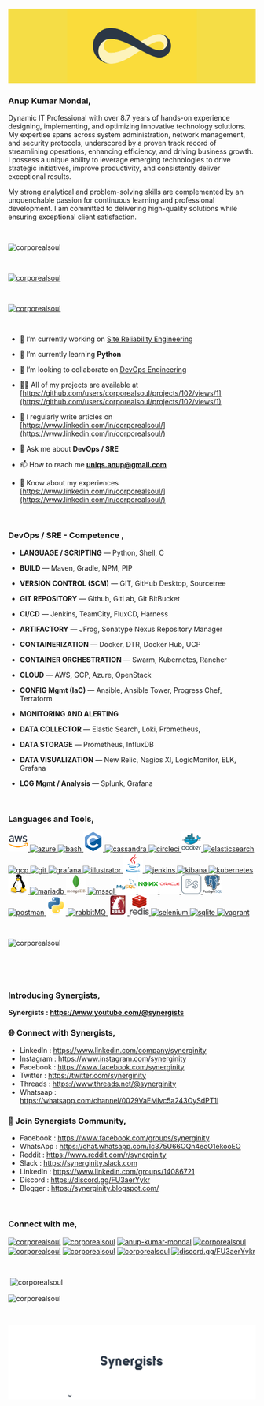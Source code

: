 ![Header Ground](https://github.com/corporealsoul/corporealsoul/blob/master/synergists-header.png?raw=true) 

<h3 align="left">Anup Kumar Mondal,</h3>

Dynamic IT Professional with over 8.7 years of hands-on experience designing, implementing, and optimizing innovative technology solutions. My expertise spans across system administration, network management, and security protocols, underscored by a proven track record of streamlining operations, enhancing efficiency, and driving business growth. I possess a unique ability to leverage emerging technologies to drive strategic initiatives, improve productivity, and consistently deliver exceptional results. 


My strong analytical and problem-solving skills are complemented by an unquenchable passion for continuous learning and professional development. I am committed to delivering high-quality solutions while ensuring exceptional client satisfaction.

<br>

<p align="left"> <img src="https://komarev.com/ghpvc/?username=corporealsoul&label=Profile%20views&color=0e75b6&style=flat" alt="corporealsoul" /> </p>

<br>

<p align="left"> <a href="https://github.com/ryo-ma/github-profile-trophy"><img src="https://github-profile-trophy.vercel.app/?username=corporealsoul" alt="corporealsoul" /></a> </p>

<br>

<p align="left"> <a href="https://twitter.com/corporealsoul" target="blank"><img src="https://img.shields.io/twitter/follow/corporealsoul?logo=twitter&style=for-the-badge" alt="corporealsoul" /></a> </p>

<br>

- 🔭 I’m currently working on [Site Reliability Engineering](https://github.com/users/corporealsoul/projects/102)

- 🌱 I’m currently learning **Python**

- 👯 I’m looking to collaborate on [DevOps Engineering](https://github.com/users/corporealsoul/projects/102)

- 👨‍💻 All of my projects are available at [https://github.com/users/corporealsoul/projects/102/views/1](https://github.com/users/corporealsoul/projects/102/views/1)

- 📝 I regularly write articles on [https://www.linkedin.com/in/corporealsoul/](https://www.linkedin.com/in/corporealsoul/)

- 💬 Ask me about **DevOps / SRE**

- 📫 How to reach me **uniqs.anup@gmail.com**

- 📄 Know about my experiences [https://www.linkedin.com/in/corporealsoul/](https://www.linkedin.com/in/corporealsoul/)

<br>

<h3 align="left">DevOps / SRE - Competence ,</h3>

* **LANGUAGE / SCRIPTING**	—	Python, Shell, C

* **BUILD**			—	Maven, Gradle, NPM, PIP

* **VERSION CONTROL (SCM)**	—	GIT, GitHub Desktop, Sourcetree

* **GIT REPOSITORY**		—	Github, GitLab, Git BitBucket

* **CI/CD**			—	Jenkins, TeamCity, FluxCD, Harness

* **ARTIFACTORY**		—	JFrog, Sonatype Nexus Repository Manager

* **CONTAINERIZATION**		—	Docker, DTR, Docker Hub, UCP

* **CONTAINER ORCHESTRATION**	—	Swarm, Kubernetes, Rancher

* **CLOUD**			—	AWS, GCP,  Azure, OpenStack

* **CONFIG Mgmt (IaC)**		—	Ansible, Ansible Tower, Progress Chef, Terraform

* **MONITORING AND ALERTING**

* **DATA COLLECTOR**		—	Elastic Search, Loki, Prometheus, 

* **DATA STORAGE**		—	Prometheus, InfluxDB

* **DATA VISUALIZATION**	—	New Relic, Nagios XI, LogicMonitor, ELK, Grafana
	
* **LOG Mgmt / Analysis**	—	Splunk, Grafana

<br>

<h3 align="left">Languages and Tools,</h3>
<p align="left"> <a href="https://aws.amazon.com" target="_blank" rel="noreferrer"> <img src="https://raw.githubusercontent.com/devicons/devicon/master/icons/amazonwebservices/amazonwebservices-original-wordmark.svg" alt="aws" width="40" height="40"/> </a> <a href="https://azure.microsoft.com/en-in/" target="_blank" rel="noreferrer"> <img src="https://www.vectorlogo.zone/logos/microsoft_azure/microsoft_azure-icon.svg" alt="azure" width="40" height="40"/> </a> <a href="https://www.gnu.org/software/bash/" target="_blank" rel="noreferrer"> <img src="https://www.vectorlogo.zone/logos/gnu_bash/gnu_bash-icon.svg" alt="bash" width="40" height="40"/> </a> <a href="https://www.cprogramming.com/" target="_blank" rel="noreferrer"> <img src="https://raw.githubusercontent.com/devicons/devicon/master/icons/c/c-original.svg" alt="c" width="40" height="40"/> </a> <a href="https://cassandra.apache.org/" target="_blank" rel="noreferrer"> <img src="https://www.vectorlogo.zone/logos/apache_cassandra/apache_cassandra-icon.svg" alt="cassandra" width="40" height="40"/> </a> <a href="https://circleci.com" target="_blank" rel="noreferrer"> <img src="https://www.vectorlogo.zone/logos/circleci/circleci-icon.svg" alt="circleci" width="40" height="40"/> </a> <a href="https://www.docker.com/" target="_blank" rel="noreferrer"> <img src="https://raw.githubusercontent.com/devicons/devicon/master/icons/docker/docker-original-wordmark.svg" alt="docker" width="40" height="40"/> </a> <a href="https://www.elastic.co" target="_blank" rel="noreferrer"> <img src="https://www.vectorlogo.zone/logos/elastic/elastic-icon.svg" alt="elasticsearch" width="40" height="40"/> </a> <a href="https://cloud.google.com" target="_blank" rel="noreferrer"> <img src="https://www.vectorlogo.zone/logos/google_cloud/google_cloud-icon.svg" alt="gcp" width="40" height="40"/> </a> <a href="https://git-scm.com/" target="_blank" rel="noreferrer"> <img src="https://www.vectorlogo.zone/logos/git-scm/git-scm-icon.svg" alt="git" width="40" height="40"/> </a> <a href="https://grafana.com" target="_blank" rel="noreferrer"> <img src="https://www.vectorlogo.zone/logos/grafana/grafana-icon.svg" alt="grafana" width="40" height="40"/> </a> <a href="https://www.adobe.com/in/products/illustrator.html" target="_blank" rel="noreferrer"> <img src="https://www.vectorlogo.zone/logos/adobe_illustrator/adobe_illustrator-icon.svg" alt="illustrator" width="40" height="40"/> </a> <a href="https://www.java.com" target="_blank" rel="noreferrer"> <img src="https://raw.githubusercontent.com/devicons/devicon/master/icons/java/java-original.svg" alt="java" width="40" height="40"/> </a> <a href="https://www.jenkins.io" target="_blank" rel="noreferrer"> <img src="https://www.vectorlogo.zone/logos/jenkins/jenkins-icon.svg" alt="jenkins" width="40" height="40"/> </a> <a href="https://www.elastic.co/kibana" target="_blank" rel="noreferrer"> <img src="https://www.vectorlogo.zone/logos/elasticco_kibana/elasticco_kibana-icon.svg" alt="kibana" width="40" height="40"/> </a> <a href="https://kubernetes.io" target="_blank" rel="noreferrer"> <img src="https://www.vectorlogo.zone/logos/kubernetes/kubernetes-icon.svg" alt="kubernetes" width="40" height="40"/> </a> <a href="https://www.linux.org/" target="_blank" rel="noreferrer"> <img src="https://raw.githubusercontent.com/devicons/devicon/master/icons/linux/linux-original.svg" alt="linux" width="40" height="40"/> </a> <a href="https://mariadb.org/" target="_blank" rel="noreferrer"> <img src="https://www.vectorlogo.zone/logos/mariadb/mariadb-icon.svg" alt="mariadb" width="40" height="40"/> </a> <a href="https://www.mongodb.com/" target="_blank" rel="noreferrer"> <img src="https://raw.githubusercontent.com/devicons/devicon/master/icons/mongodb/mongodb-original-wordmark.svg" alt="mongodb" width="40" height="40"/> </a> <a href="https://www.microsoft.com/en-us/sql-server" target="_blank" rel="noreferrer"> <img src="https://www.svgrepo.com/show/303229/microsoft-sql-server-logo.svg" alt="mssql" width="40" height="40"/> </a> <a href="https://www.mysql.com/" target="_blank" rel="noreferrer"> <img src="https://raw.githubusercontent.com/devicons/devicon/master/icons/mysql/mysql-original-wordmark.svg" alt="mysql" width="40" height="40"/> </a> <a href="https://www.nginx.com" target="_blank" rel="noreferrer"> <img src="https://raw.githubusercontent.com/devicons/devicon/master/icons/nginx/nginx-original.svg" alt="nginx" width="40" height="40"/> </a> <a href="https://www.oracle.com/" target="_blank" rel="noreferrer"> <img src="https://raw.githubusercontent.com/devicons/devicon/master/icons/oracle/oracle-original.svg" alt="oracle" width="40" height="40"/> </a> <a href="https://www.photoshop.com/en" target="_blank" rel="noreferrer"> <img src="https://raw.githubusercontent.com/devicons/devicon/master/icons/photoshop/photoshop-line.svg" alt="photoshop" width="40" height="40"/> </a> <a href="https://www.postgresql.org" target="_blank" rel="noreferrer"> <img src="https://raw.githubusercontent.com/devicons/devicon/master/icons/postgresql/postgresql-original-wordmark.svg" alt="postgresql" width="40" height="40"/> </a> <a href="https://postman.com" target="_blank" rel="noreferrer"> <img src="https://www.vectorlogo.zone/logos/getpostman/getpostman-icon.svg" alt="postman" width="40" height="40"/> </a> <a href="https://www.python.org" target="_blank" rel="noreferrer"> <img src="https://raw.githubusercontent.com/devicons/devicon/master/icons/python/python-original.svg" alt="python" width="40" height="40"/> </a> <a href="https://www.rabbitmq.com" target="_blank" rel="noreferrer"> <img src="https://www.vectorlogo.zone/logos/rabbitmq/rabbitmq-icon.svg" alt="rabbitMQ" width="40" height="40"/> </a> <a href="https://rubyonrails.org" target="_blank" rel="noreferrer"> <img src="https://raw.githubusercontent.com/devicons/devicon/master/icons/rails/rails-original-wordmark.svg" alt="rails" width="40" height="40"/> </a> <a href="https://redis.io" target="_blank" rel="noreferrer"> <img src="https://raw.githubusercontent.com/devicons/devicon/master/icons/redis/redis-original-wordmark.svg" alt="redis" width="40" height="40"/> </a> <a href="https://www.selenium.dev" target="_blank" rel="noreferrer"> <img src="https://raw.githubusercontent.com/detain/svg-logos/780f25886640cef088af994181646db2f6b1a3f8/svg/selenium-logo.svg" alt="selenium" width="40" height="40"/> </a> <a href="https://www.sqlite.org/" target="_blank" rel="noreferrer"> <img src="https://www.vectorlogo.zone/logos/sqlite/sqlite-icon.svg" alt="sqlite" width="40" height="40"/> </a> <a href="https://www.vagrantup.com/" target="_blank" rel="noreferrer"> <img src="https://www.vectorlogo.zone/logos/vagrantup/vagrantup-icon.svg" alt="vagrant" width="40" height="40"/> </a> </p>

<br>

<p><img align="left" src="https://github-readme-stats.vercel.app/api/top-langs?username=corporealsoul&show_icons=true&locale=en&layout=compact" alt="corporealsoul" /></p>

<br>
<p>   </p>
<br>
<br>
<br>

<h3 align="left">Introducing Synergists,</h3>
<p align="left">
</p>

**Synergists : https://www.youtube.com/@synergists**

### 🌐 Connect with Synergists,
- LinkedIn : https://www.linkedin.com/company/synerginity
- Instagram : https://www.instagram.com/synerginity
- Facebook : https://www.facebook.com/synerginity
- Twitter : https://twitter.com/synerginity
- Threads : https://www.threads.net/@synerginity
- Whatsaap : https://whatsapp.com/channel/0029VaEMIvc5a243OySdPT1l

### 👥 Join Synergists Community,
- Facebook : https://www.facebook.com/groups/synerginity
- WhatsApp : https://chat.whatsapp.com/Ic375U66OQn4ecO1ekooEO
- Reddit : https://www.reddit.com/r/synerginity
- Slack : https://synerginity.slack.com
- LinkedIn : https://www.linkedin.com/groups/14086721
- Discord : https://discord.gg/FU3aerYykr
- Blogger :  https://synerginity.blogspot.com/

<br>

<h3 align="left">Connect with me,</h3>
<p align="left">
<a href="https://twitter.com/corporealsoul" target="blank"><img align="center" src="https://raw.githubusercontent.com/rahuldkjain/github-profile-readme-generator/master/src/images/icons/Social/twitter.svg" alt="corporealsoul" height="30" width="40" /></a>
<a href="https://linkedin.com/in/corporealsoul" target="blank"><img align="center" src="https://raw.githubusercontent.com/rahuldkjain/github-profile-readme-generator/master/src/images/icons/Social/linked-in-alt.svg" alt="corporealsoul" height="30" width="40" /></a>
<a href="https://stackoverflow.com/users/anup-kumar-mondal" target="blank"><img align="center" src="https://raw.githubusercontent.com/rahuldkjain/github-profile-readme-generator/master/src/images/icons/Social/stack-overflow.svg" alt="anup-kumar-mondal" height="30" width="40" /></a>
<a href="https://fb.com/corporealsoul" target="blank"><img align="center" src="https://raw.githubusercontent.com/rahuldkjain/github-profile-readme-generator/master/src/images/icons/Social/facebook.svg" alt="corporealsoul" height="30" width="40" /></a>
<a href="https://instagram.com/corporealsoul" target="blank"><img align="center" src="https://raw.githubusercontent.com/rahuldkjain/github-profile-readme-generator/master/src/images/icons/Social/instagram.svg" alt="corporealsoul" height="30" width="40" /></a>
<a href="https://www.hackerrank.com/corporealsoul" target="blank"><img align="center" src="https://raw.githubusercontent.com/rahuldkjain/github-profile-readme-generator/master/src/images/icons/Social/hackerrank.svg" alt="corporealsoul" height="30" width="40" /></a>
<a href="https://www.hackerearth.com/corporealsoul" target="blank"><img align="center" src="https://raw.githubusercontent.com/rahuldkjain/github-profile-readme-generator/master/src/images/icons/Social/hackerearth.svg" alt="corporealsoul" height="30" width="40" /></a>
<a href="https://discord.gg/discord.gg/FU3aerYykr" target="blank"><img align="center" src="https://raw.githubusercontent.com/rahuldkjain/github-profile-readme-generator/master/src/images/icons/Social/discord.svg" alt="discord.gg/FU3aerYykr" height="30" width="40" /></a>
</p>

<br>

<p>&nbsp;<img align="center" src="https://github-readme-stats.vercel.app/api?username=corporealsoul&show_icons=true&locale=en" alt="corporealsoul" /></p>

<p><img align="center" src="https://github-readme-streak-stats.herokuapp.com/?user=corporealsoul&" alt="corporealsoul" /></p>

<br>

![Header Ground](https://github.com/corporealsoul/corporealsoul/blob/master/synergists-footer.png?raw=true) 
